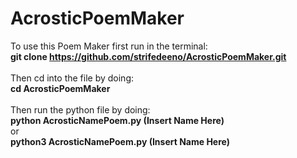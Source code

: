 # AcrosticPoemMaker
To use this Poem Maker first run in the terminal:<br />
**git clone https://github.com/strifedeeno/AcrosticPoemMaker.git<br />**
<br />
Then cd into the file by doing:<br />
**cd AcrosticPoemMaker<br />**
<br />
Then run the python file by doing:<br />
**python AcrosticNamePoem.py (Insert Name Here)<br />**
or<br />
**python3 AcrosticNamePoem.py (Insert Name Here)<br />**
